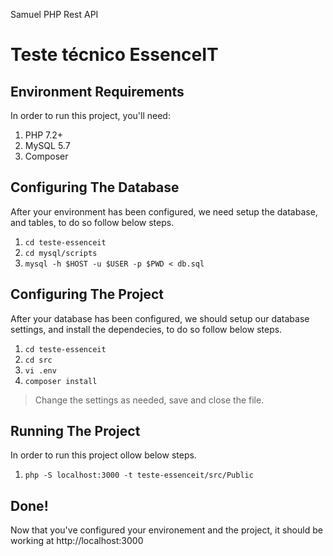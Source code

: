 Samuel PHP Rest API

Teste técnico EssenceIT
=============================

## Environment Requirements

In order to run this project, you'll need:

1. PHP 7.2+
2. MySQL 5.7
3. Composer

## Configuring The Database

After your environment has been configured, we need setup the database, and tables, to do so follow below steps.

1. `cd teste-essenceit`
2. `cd mysql/scripts`
3. `mysql -h $HOST -u $USER -p $PWD < db.sql`

## Configuring The Project

After your database has been configured, we should setup our database settings, and install the dependecies, to do so follow below steps.

1. `cd teste-essenceit`
2. `cd src`
5. `vi .env`
3. `composer install`

>Change the settings as needed, save and close the file.

## Running The Project

In order to run this project ollow below steps.

1. `php -S localhost:3000 -t teste-essenceit/src/Public`

## Done!
Now that you've configured your environement and the project, it should be working at http://localhost:3000
